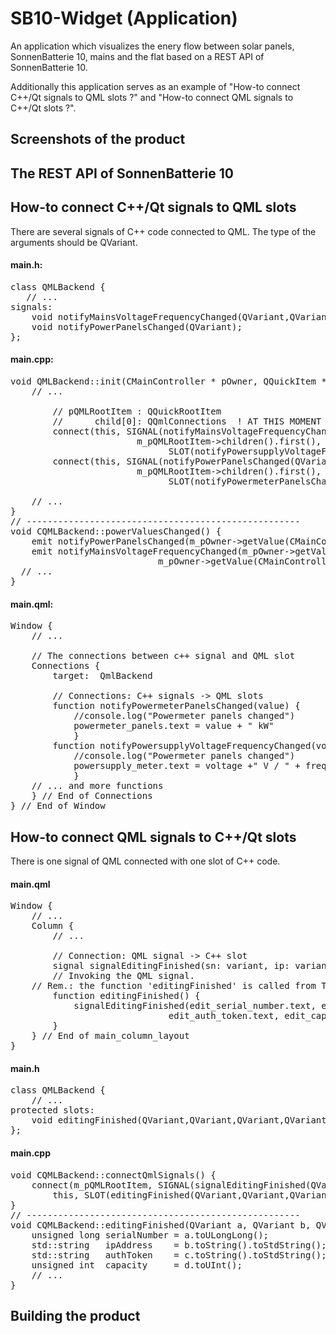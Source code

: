 # SB10-Widget (Application)

An application which visualizes the enery flow between solar panels, SonnenBatterie 10, mains and the flat based on a REST API of SonnenBatterie 10.

Additionally this application serves as an example of "How-to connect C++/Qt signals to QML slots ?" and "How-to connect QML signals to C++/Qt slots ?".

## Screenshots of the product

## The REST API of SonnenBatterie 10

## How-to connect C++/Qt signals to QML slots
There are several signals of C++ code connected to QML. The type of the arguments should be QVariant.

#### main.h:
<pre>
class QMLBackend {
   // ...
signals:
	void notifyMainsVoltageFrequencyChanged(QVariant,QVariant);
	void notifyPowerPanelsChanged(QVariant);
};
</pre>
#### main.cpp:
<pre>
void QMLBackend::init(CMainController * pOwner, QQuickItem * pQMLRootItem) {
    // ...

		// pQMLRootItem : QQuickRootItem
		//		child[0]: QQmlConnections  ! AT THIS MOMENT !
		connect(this, SIGNAL(notifyMainsVoltageFrequencyChanged(QVariant,QVariant)), 
                        m_pQMLRootItem->children().first(), 
                              SLOT(notifyPowersupplyVoltageFrequencyChanged(QVariant,QVariant)), Qt::QueuedConnection);
		connect(this, SIGNAL(notifyPowerPanelsChanged(QVariant)), 
                        m_pQMLRootItem->children().first(), 
                              SLOT(notifyPowermeterPanelsChanged(QVariant)), Qt::QueuedConnection);
    
    // ...
}
// ----------------------------------------------------
void CQMLBackend::powerValuesChanged() {
	emit notifyPowerPanelsChanged(m_pOwner->getValue(CMainController::EVT_PowerPanels).c_str());
	emit notifyMainsVoltageFrequencyChanged(m_pOwner->getValue(CMainController::EVT_MainsVoltage).c_str(),
					        m_pOwner->getValue(CMainController::EVT_MainsFrequency).c_str());
  // ...
}
</pre>
#### main.qml:
<pre>
Window {
    // ...

    // The connections between c++ signal and QML slot
    Connections {
        target:  QmlBackend

        // Connections: C++ signals -> QML slots
        function notifyPowermeterPanelsChanged(value) {
            //console.log("Powermeter panels changed")
            powermeter_panels.text = value + " kW"
            }
        function notifyPowersupplyVoltageFrequencyChanged(voltage, frequency) {
            //console.log("Powermeter panels changed")
            powersupply_meter.text = voltage +" V / " + frequency + " Hz"
            }
	// ... and more functions
    } // End of Connections
} // End of Window
</pre>

## How-to connect QML signals to C++/Qt slots
There is one signal of QML connected with one slot of C++ code.

#### main.qml
<pre>
Window {
    // ...
    Column {
        // ...
	
        // Connection: QML signal -> C++ slot
        signal signalEditingFinished(sn: variant, ip: variant, auth: variant, cap: variant)
        // Invoking the QML signal. 
	// Rem.: the function 'editingFinished' is called from TextInput.onEditingFinished
        function editingFinished() {
            signalEditingFinished(edit_serial_number.text, edit_ip_addr.text, 
	                          edit_auth_token.text, edit_capacity.text)
        }
    } // End of main_column_layout
}
</pre>

#### main.h
<pre>
class QMLBackend {
    // ...
protected slots:
    void editingFinished(QVariant,QVariant,QVariant,QVariant);
};
</pre>

#### main.cpp
<pre>
void CQMLBackend::connectQmlSignals() {
	connect(m_pQMLRootItem, SIGNAL(signalEditingFinished(QVariant,QVariant,QVariant,QVariant)),
		this, SLOT(editingFinished(QVariant,QVariant,QVariant,QVariant)), Qt::QueuedConnection);
}
// ----------------------------------------------------
void CQMLBackend::editingFinished(QVariant a, QVariant b, QVariant c, QVariant d) {
    unsigned long serialNumber = a.toULongLong();
    std::string   ipAddress    = b.toString().toStdString();
    std::string   authToken    = c.toString().toStdString();
    unsigned int  capacity     = d.toUInt();
    // ...
}
</pre>

## Building the product

